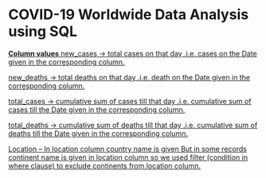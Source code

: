 # COVID-19 Worldwide Data Analysis using SQL

<u>**Column values**<u>
new_cases ->  total cases on that day
 .i.e. cases on the Date given in the corresponding column.

new_deaths -> total deaths on that day
 .i.e. death on the Date given in the corresponding column.

total_cases -> cumulative sum of cases till that day 
.i.e. cumulative sum of cases till the Date given in the corresponding column.

total_deaths -> cumulative sum of deaths till that day 
.i.e. cumulative sum of deaths till the Date given in the corresponding column.

Location – In location column country name is given 
But in some records continent name is given in location column so we used filter (condition in where clause) to exclude continents from location column.
